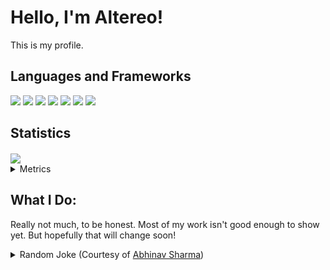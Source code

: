 # Hello, I'm Altereo!
 This is my profile.
 
## Languages and Frameworks
 <span>
  	<img src="https://img.shields.io/badge/node.js%20-%2343853D.svg?&style=for-the-badge&logo=node.js&logoColor=white"/>
   <img src="https://img.shields.io/badge/javascript%20-%23323330.svg?&style=for-the-badge&logo=javascript&logoColor=%23F7DF1E"/>
   <img src="https://img.shields.io/badge/css3%20-%231572B6.svg?&style=for-the-badge&logo=css3&logoColor=white"/>
   <img src="https://img.shields.io/badge/python%20-%2314354C.svg?&style=for-the-badge&logo=python&logoColor=white"/>
   <img src="https://img.shields.io/badge/shell_script%20-%23121011.svg?&style=for-the-badge&logo=gnu-bash&logoColor=white"/>
 </span>
 <span>
   <img src="https://img.shields.io/badge/react%20-%2320232a.svg?&style=for-the-badge&logo=react&logoColor=%2361DAFB"/>
   <img src="https://img.shields.io/badge/jquery%20-%230769AD.svg?&style=for-the-badge&logo=jquery&logoColor=white"/>
 </span>
 
## Statistics
 <a href="https://github.com/anuraghazra/github-readme-stats">
  <img align="center" src="https://github-readme-stats.vercel.app/api?username=altereo&count_private=true&show_icons=true" />
 </a>


<details>
 <summary>
  Metrics
 </summary>
 
<!--START_SECTION:waka-->
**🐱 My Github Data** 

> 🏆 47 Contributions in the Year 2020
 > 
> 📦 179.3 kB Used in Github's Storage 
 > 
> 🚫 Not Opted to Hire
 > 
> 📜 5 Public Repositories
 > 
> 🔑 15 Private Repositories 

**I'm an Early 🐤** 

```text
🌞 Morning    11 commits     ███████░░░░░░░░░░░░░░░░░░   28.21% 
🌆 Daytime    27 commits     █████████████████░░░░░░░░   69.23% 
🌃 Evening    1 commits      ░░░░░░░░░░░░░░░░░░░░░░░░░   2.56% 
🌙 Night      0 commits      ░░░░░░░░░░░░░░░░░░░░░░░░░   0.0%

```
📅 **I'm Most Productive on Tuesday** 

```text
Monday       1 commits      ░░░░░░░░░░░░░░░░░░░░░░░░░   2.56% 
Tuesday      27 commits     █████████████████░░░░░░░░   69.23% 
Wednesday    6 commits      ███░░░░░░░░░░░░░░░░░░░░░░   15.38% 
Thursday     0 commits      ░░░░░░░░░░░░░░░░░░░░░░░░░   0.0% 
Friday       2 commits      █░░░░░░░░░░░░░░░░░░░░░░░░   5.13% 
Saturday     2 commits      █░░░░░░░░░░░░░░░░░░░░░░░░   5.13% 
Sunday       1 commits      ░░░░░░░░░░░░░░░░░░░░░░░░░   2.56%

```


📊 **This Week I Spent My Time On** 

```text
⌚︎ Time Zone: Australia/Darwin

💬 Programming Languages: 
JavaScript               22 mins             █████████████████████████   100.0%

🔥 Editors: 
Atom                     22 mins             █████████████████████████   100.0%

🐱‍💻 Projects: 
altereobot               22 mins             █████████████████████████   100.0%

💻 Operating System: 
Windows                  22 mins             █████████████████████████   100.0%

```

**I Mostly Code in JavaScript** 

```text
JavaScript               12 repos            █████████████████████░░░░   85.71% 
Python                   2 repos             ███░░░░░░░░░░░░░░░░░░░░░░   14.29%

```


**Timeline**

![Chart not found](https://github.com/altereo/altereo/blob/master/charts/bar_graph.png) 


<!--END_SECTION:waka-->
</details>

## What I Do:
 Really not much, to be honest. Most of my work isn't good enough to show yet. But hopefully that will change soon!

<details>
 <summary>
  Random Joke (Courtesy of <a href=https://github.com/ABSphreak/readme-jokes>Abhinav Sharma</a>)
 </summary>
 <img src="https://readme-jokes.vercel.app/api" alt="Jokes Card" />
</details>
